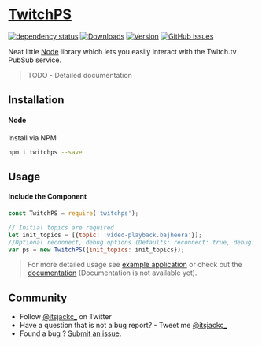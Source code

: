 # [TwitchPS](https://github.com/jctrvlr/twitchps)
 [![dependency status](https://david-dm.org/jctrvlr/twitchps.svg)](https://david-dm.org/jctrvlr/twitchps) [![Downloads](https://img.shields.io/npm/dm/twitchps.svg?style=flat)](https://www.npmjs.org/package/twitchps) [![Version](https://img.shields.io/npm/v/twitchps.svg?style=flat)](https://www.npmjs.org/package/twitchps)  [![GitHub issues](https://img.shields.io/github/issues/jctrvlr/twitchPS.svg)](https://github.com/jctrvlr/twitchPS/issues)

Neat little [Node](http://nodejs.org) library which lets you easily interact with the Twitch.tv PubSub service.
> TODO - Detailed documentation

## Installation

#### Node

Install via NPM

~~~ bash
npm i twitchps --save
~~~

## Usage

#### Include the Component
~~~ javascript
const TwitchPS = require('twitchps');

// Initial topics are required
let init_topics = [{topic: 'video-playback.bajheera'}];
//Optional reconnect, debug options (Defaults: reconnect: true, debug: false)
var ps = new TwitchPS({init_topics: init_topics});
~~~
>  For more detailed usage see [example application](https://github.com/jctrvlr/twitchps_example) or check out the [documentation]() (Documentation is not available yet).

## Community
- Follow [@itsjackc_](https://twitter.com/itsjackc_) on Twitter
- Have a question that is not a bug report? - Tweet me [@itsjackc_](https://twitter.com/itsjackc_)
- Found a bug ? [Submit an issue](https://github.com/jctrvlr/twitchps/issues/new).

